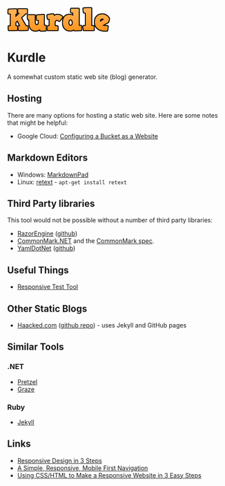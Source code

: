 ![](logo.png)

# Kurdle #

A somewhat custom static web site (blog) generator.

## Hosting ##

There are many options for hosting a static web site. Here are
some notes that might be helpful:

- Google Cloud: [Configuring a Bucket as a Website](https://cloud.google.com/storage/docs/website-configuration)

## Markdown Editors ##

- Windows: [MarkdownPad](http://markdownpad.com/)
- Linux: [retext](http://sourceforge.net/p/retext/home/ReText/) - `apt-get install retext`

## Third Party libraries ##

This tool would not be possible without a number of third party libraries:

- [RazorEngine](https://antaris.github.io/RazorEngine/) ([github](https://github.com/Antaris/RazorEngine))
- [CommonMark.NET](https://github.com/Knagis/CommonMark.NET/) and the [CommonMark spec](http://commonmark.org/).
- [YamlDotNet](http://aaubry.net/pages/yamldotnet.html)  ([github](https://github.com/aaubry/YamlDotNet))


## Useful Things ##

- [Responsive Test Tool](http://mattkersley.com/responsive/)


## Other Static Blogs ##

- [Haacked.com](http://haacked.com/) ([github repo](https://github.com/haacked/haacked.com)) - uses Jekyll and GitHub pages

## Similar Tools ##

### .NET ###

- [Pretzel](https://github.com/Code52/pretzel)
- [Graze](https://github.com/mikoskinen/graze)

### Ruby ###

- [Jekyll](https://github.com/jekyll/jekyll)


## Links ##

- [Responsive Design in 3 Steps](http://webdesignerwall.com/tutorials/responsive-design-in-3-steps)
- [A Simple, Responsive, Mobile First Navigation](http://webdesign.tutsplus.com/articles/a-simple-responsive-mobile-first-navigation--webdesign-6074)
- [Using CSS/HTML to Make a Responsive Website in 3 Easy Steps](http://css.dzone.com/articles/using-csshtml-make-responsive)
